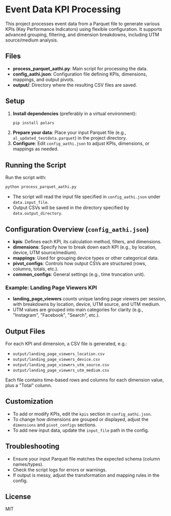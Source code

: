 # Event Data KPI Processing

This project processes event data from a Parquet file to generate various KPIs (Key Performance Indicators) using flexible configuration. It supports advanced grouping, filtering, and dimension breakdowns, including UTM source/medium analysis.

## Files

- **process_parquet_aathi.py**: Main script for processing the data.
- **config_aathi.json**: Configuration file defining KPIs, dimensions, mappings, and output pivots.
- **output/**: Directory where the resulting CSV files are saved.

## Setup

1. **Install dependencies** (preferably in a virtual environment):
   ```bash
   pip install polars
   ```
2. **Prepare your data**: Place your input Parquet file (e.g., `al_updated_testdata.parquet`) in the project directory.
3. **Configure**: Edit `config_aathi.json` to adjust KPIs, dimensions, or mappings as needed.

## Running the Script

Run the script with:
```bash
python process_parquet_aathi.py
```

- The script will read the input file specified in `config_aathi.json` under `data.input_file`.
- Output CSVs will be saved in the directory specified by `data.output_directory`.

## Configuration Overview (`config_aathi.json`)

- **kpis**: Defines each KPI, its calculation method, filters, and dimensions.
- **dimensions**: Specify how to break down each KPI (e.g., by location, device, UTM source/medium).
- **mappings**: Used for grouping device types or other categorical data.
- **pivot_configs**: Controls how output CSVs are structured (rows, columns, totals, etc.).
- **common_configs**: General settings (e.g., time truncation unit).

### Example: Landing Page Viewers KPI
- **landing_page_viewers** counts unique landing page viewers per session, with breakdowns by location, device, UTM source, and UTM medium.
- UTM values are grouped into main categories for clarity (e.g., "Instagram", "Facebook", "Search", etc.).

## Output Files

For each KPI and dimension, a CSV file is generated, e.g.:
- `output/landing_page_viewers_location.csv`
- `output/landing_page_viewers_device.csv`
- `output/landing_page_viewers_utm_source.csv`
- `output/landing_page_viewers_utm_medium.csv`

Each file contains time-based rows and columns for each dimension value, plus a "Total" column.

## Customization
- To add or modify KPIs, edit the `kpis` section in `config_aathi.json`.
- To change how dimensions are grouped or displayed, adjust the `dimensions` and `pivot_configs` sections.
- To add new input data, update the `input_file` path in the config.

## Troubleshooting
- Ensure your input Parquet file matches the expected schema (column names/types).
- Check the script logs for errors or warnings.
- If output is messy, adjust the transformation and mapping rules in the config.

## License
MIT 